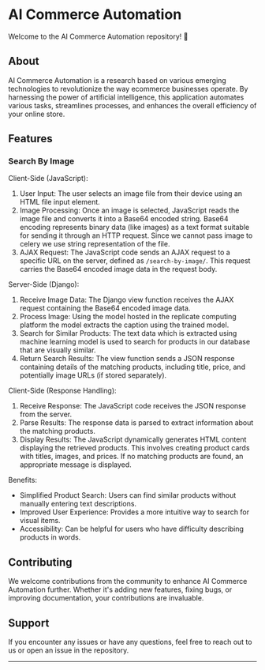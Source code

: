 # AI Commerce Automation

Welcome to the AI Commerce Automation repository! 🚀

## About

AI Commerce Automation is a research based on various emerging technologies to revolutionize the way ecommerce businesses operate. By harnessing the power of artificial intelligence, this application automates various tasks, streamlines processes, and enhances the overall efficiency of your online store.

## Features

### Search By Image

Client-Side (JavaScript):

1. User Input: The user selects an image file from their device using an HTML file input element.
2. Image Processing: Once an image is selected, JavaScript reads the image file and converts it into a Base64 encoded string. Base64 encoding represents binary data (like images) as a text format suitable for sending it through an HTTP request. Since we cannot pass image to celery we use string representation of the file.
3. AJAX Request: The JavaScript code sends an AJAX request to a specific URL on the server, defined as `/search-by-image/`. This request carries the Base64 encoded image data in the request body.

Server-Side (Django):

1. Receive Image Data: The Django view function receives the AJAX request containing the Base64 encoded image data.
2. Process Image: Using the model hosted in the replicate computing platform the model extracts the caption using the trained model.
3. Search for Similar Products: The text data which is extracted using machine learning model is  used to search for products in our database that are visually similar.
4. Return Search Results: The view function sends a JSON response containing details of the matching products, including title, price, and potentially image URLs (if stored separately).

Client-Side (Response Handling):

1. Receive Response: The JavaScript code receives the JSON response from the server.
2. Parse Results: The response data is parsed to extract information about the matching products.
3. Display Results: The JavaScript dynamically generates HTML content displaying the retrieved products. This involves creating product cards with titles, images, and prices. If no matching products are found, an appropriate message is displayed.

Benefits:

- Simplified Product Search: Users can find similar products without manually entering text descriptions.
- Improved User Experience: Provides a more intuitive way to search for visual items.
- Accessibility: Can be helpful for users who have difficulty describing products in words.

## Contributing

We welcome contributions from the community to enhance AI Commerce Automation further. Whether it's adding new features, fixing bugs, or improving documentation, your contributions are invaluable.

## Support

If you encounter any issues or have any questions, feel free to reach out to us or open an issue in the repository.


---
